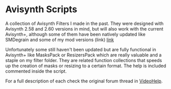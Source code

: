 # Avisynth Scripts

A collection of Avisynth Filters I made in the past. They were designed with Avisynth 2.58 and 2.60 versions in mind, but will also work with the current Avisynth+, although some of them have been natively updated like SMDegrain and some of my mod versions (link)
[link](https://forum.doom9.org/showthread.php?t=174121)

Unfortunately some still haven't been updated but are fully functional in Avisynth+ like MasksPack or ResizersPack which are really valuable and a staple on my filter folder. They are related function collections that speeds up the creation of masks or resizing to a certain format. The help is included commented inside the script.

For a full description of each check the original forum thread in [VideoHelp](https://forum.videohelp.com/threads/369143-ResizersPack-MasksPack-PlaygroundPack-SmoothContrast-Logo-mod-functions).
